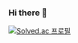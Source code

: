 ### Hi there 👋
[![Solved.ac
프로필](http://mazassumnida.wtf/api/v2/generate_badge?boj=kdr0324)](https://solved.ac/kdr0324)
<!--
**kdr0324/kdr0324** is a ✨ _special_ ✨ repository because its `README.md` (this file) appears on your GitHub profile.

Here are some ideas to get you started:

- 🔭 I’m currently working on ...
- 🌱 I’m currently learning ...
- 👯 I’m looking to collaborate on ...
- 🤔 I’m looking for help with ...
- 💬 Ask me about ...
- 📫 How to reach me: ...
- 😄 Pronouns: ...
- ⚡ Fun fact: ...
-->
